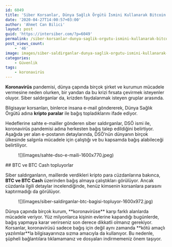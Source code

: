 ```yaml
---
id: 6049
title: 'Siber Korsanlar, Dünya Sağlık Örgütü İsmini Kullanarak Bitcoin Bağışı Topluyor'
date: '2020-04-27T14:00:57+03:00'
author: 'Ahmet Can Bilici'
layout: post
guid: 'https://intersiber.com/?p=6049'
permalink: /siber-korsanlar-dunya-saglik-orgutu-ismini-kullanarak-bitcoin-bagisi-topluyor/
post_views_count:
    - '46'
image: images/siber-saldirganlar-dunya-saglik-orgutu-ismini-kullanarak-bitcoin-bagisi-topluyor.jpg
categories:
    - Güvenlik
tags:
    - koronavirüs
---
```


**Koronavirüs** pandemisi, dünya çapında birçok şirket ve kurumun mücadele vermesine neden olurken, bir yandan da bu krizi fırsata çevirmek isteyenler oluyor. Siber saldırganlar da, krizden faydalanmak isteyen gruplar arasında.

Bilgisayar korsanları, binlerce insana e-mail göndererek, Dünya Sağlık Örgütü adına **kripto paralar** ile bağış topladıklarını ifade ediyor.

Hedeflerine sahte e-mailler gönderen siber saldırganlar, DSÖ ismi ile, koronavirüs pandemisi adına herkesten bağış talep edildiğini belirtiyor. Aşağıda yer alan e-postanın detaylarında, DSÖ’nün dünyanın birçok ülkesinde salgınla mücadele için çalıştığı ve bu kapsamda bağış alabileceği belirtiliyor.

<figure class="wp-block-image size-large">![](images/sahte-dso-e-maili-1600x770.jpeg)</figure>## BTC ve BTC Cash topluyorlar

Siber saldırganların, maillerde verdikleri kripto para cüzdanlarına bakınca, **BTC ve BTC Cash** üzerinden bağış almaya çalıştıkları görülüyor. Ancak cüzdanla ilgili detaylar incelendiğinde, henüz kimsenin korsanlara parasını kaptırmadığı da görülüyor.

<figure class="wp-block-image size-large">![](images/siber-saldirganlar-btc-bagisi-topluyor-1600x972.jpg)</figure>Dünya çapında birçok kurum, **koronavirüse** karşı farklı alanlarda mücadele veriyor. Yüz milyonlarca kişinin evlerine kapandığı bugünlerde, bağış yapmaya karar verirseniz son derece dikkatli olmanız gerekiyor. Korsanlar, koronavirüsü sadece bağış için değil aynı zamanda **kötü amaçlı yazılımlar**la bilgisayarınıza sızma amacıyla da kullanıyor. Bu nedenle, şüpheli bağlantılara tıklamamanız ve dosyaları indirmemeniz önem taşıyor.